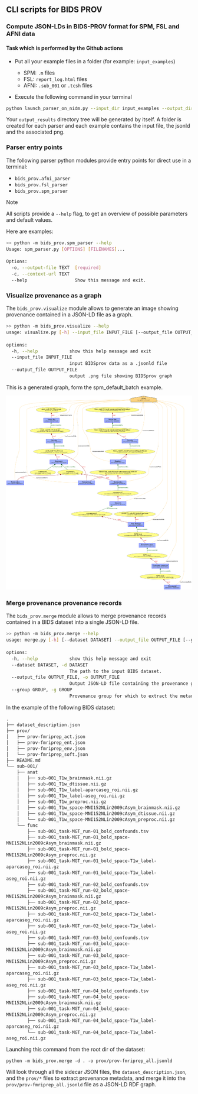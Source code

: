## CLI scripts for BIDS PROV

### Compute JSON-LDs in BIDS-PROV format for SPM, FSL and AFNI data
#### Task which is performed by the Github actions

- Put all your example files in a folder (for example: `input_examples`)
  - SPM: `.m` files
  - FSL: `report_log.html` files
  - AFNI: `.sub_001` or `.tcsh` files

- Execute the following command in your terminal
```bash
python launch_parser_on_nidm.py --input_dir input_examples --output_dir output_results
```
Your `output_results` directory tree will be generated by itself. A folder is created for each parser and each example contains the input file, the jsonld and the associated png. 


### Parser entry points

The following parser python modules provide entry points for direct use in a terminal:

* `bids_prov.afni_parser`
* `bids_prov.fsl_parser`
* `bids_prov.spm_parser`

> [!NOTE]
> All scripts provide a `--help` flag, to get an overview of possible parameters and default values.

Here are examples:

```bash
>> python -m bids_prov.spm_parser --help
Usage: spm_parser.py [OPTIONS] [FILENAMES]...

Options:
  -o, --output-file TEXT  [required]
  -c, --context-url TEXT
  --help                  Show this message and exit.
```

### Visualize provenance as a graph

The `bids_prov.visualize` module allows to generate an image showing provenance contained in a JSON-LD file as a graph.

```bash
>> python -m bids_prov.visualize --help
usage: visualize.py [-h] --input_file INPUT_FILE [--output_file OUTPUT_FILE]

options:
  -h, --help            show this help message and exit
  --input_file INPUT_FILE
                        input BIDSprov data as a .jsonld file
  --output_file OUTPUT_FILE
                        output .png file showing BIDSprov graph
```

This is a generated graph, form the spm_default_batch example.

![provenance graph for the spm_default_batch](/examples/from_parsers/spm/spm_default_batch.png)

### Merge provenance provenance records

The `bids_prov.merge` module allows to merge provenance records contained in a BIDS dataset into a single JSON-LD file.

```bash
>> python -m bids_prov.merge --help
usage: merge.py [-h] [--dataset DATASET] --output_file OUTPUT_FILE [--group GROUP]

options:
  -h, --help            show this help message and exit
  --dataset DATASET, -d DATASET
                        The path to the input BIDS dataset.
  --output_file OUTPUT_FILE, -o OUTPUT_FILE
                        Output JSON-LD file containing the provenance graph for the input dataset.
  --group GROUP, -g GROUP
                        Provenance group for which to extract the metadata.
```

In the example of the following BIDS dataset:

```
.
├── dataset_description.json
├── prov/
│   ├── prov-fmriprep_act.json
│   ├── prov-fmriprep_ent.json
│   ├── prov-fmriprep_env.json
│   └── prov-fmriprep_soft.json
├── README.md
└── sub-001/
    ├── anat
    │   ├── sub-001_T1w_brainmask.nii.gz
    │   ├── sub-001_T1w_dtissue.nii.gz
    │   ├── sub-001_T1w_label-aparcaseg_roi.nii.gz
    │   ├── sub-001_T1w_label-aseg_roi.nii.gz
    │   ├── sub-001_T1w_preproc.nii.gz
    │   ├── sub-001_T1w_space-MNI152NLin2009cAsym_brainmask.nii.gz
    │   ├── sub-001_T1w_space-MNI152NLin2009cAsym_dtissue.nii.gz
    │   └── sub-001_T1w_space-MNI152NLin2009cAsym_preproc.nii.gz
    └── func
        ├── sub-001_task-MGT_run-01_bold_confounds.tsv
        ├── sub-001_task-MGT_run-01_bold_space-MNI152NLin2009cAsym_brainmask.nii.gz
        ├── sub-001_task-MGT_run-01_bold_space-MNI152NLin2009cAsym_preproc.nii.gz
        ├── sub-001_task-MGT_run-01_bold_space-T1w_label-aparcaseg_roi.nii.gz
        ├── sub-001_task-MGT_run-01_bold_space-T1w_label-aseg_roi.nii.gz
        ├── sub-001_task-MGT_run-02_bold_confounds.tsv
        ├── sub-001_task-MGT_run-02_bold_space-MNI152NLin2009cAsym_brainmask.nii.gz
        ├── sub-001_task-MGT_run-02_bold_space-MNI152NLin2009cAsym_preproc.nii.gz
        ├── sub-001_task-MGT_run-02_bold_space-T1w_label-aparcaseg_roi.nii.gz
        ├── sub-001_task-MGT_run-02_bold_space-T1w_label-aseg_roi.nii.gz
        ├── sub-001_task-MGT_run-03_bold_confounds.tsv
        ├── sub-001_task-MGT_run-03_bold_space-MNI152NLin2009cAsym_brainmask.nii.gz
        ├── sub-001_task-MGT_run-03_bold_space-MNI152NLin2009cAsym_preproc.nii.gz
        ├── sub-001_task-MGT_run-03_bold_space-T1w_label-aparcaseg_roi.nii.gz
        ├── sub-001_task-MGT_run-03_bold_space-T1w_label-aseg_roi.nii.gz
        ├── sub-001_task-MGT_run-04_bold_confounds.tsv
        ├── sub-001_task-MGT_run-04_bold_space-MNI152NLin2009cAsym_brainmask.nii.gz
        ├── sub-001_task-MGT_run-04_bold_space-MNI152NLin2009cAsym_preproc.nii.gz
        ├── sub-001_task-MGT_run-04_bold_space-T1w_label-aparcaseg_roi.nii.gz
        └── sub-001_task-MGT_run-04_bold_space-T1w_label-aseg_roi.nii.gz
```

Launching this command from the root dir of the dataset:
```shell
python -m bids_prov.merge -d . -o prov/prov-fmriprep_all.jsonld
```

Will look through all the sidecar JSON files, the `dataset_description.json`, and the `prov/*` files to extract provenance metadata, and merge it into the `prov/prov-fmriprep_all.jsonld` file as a JSON-LD RDF graph.
